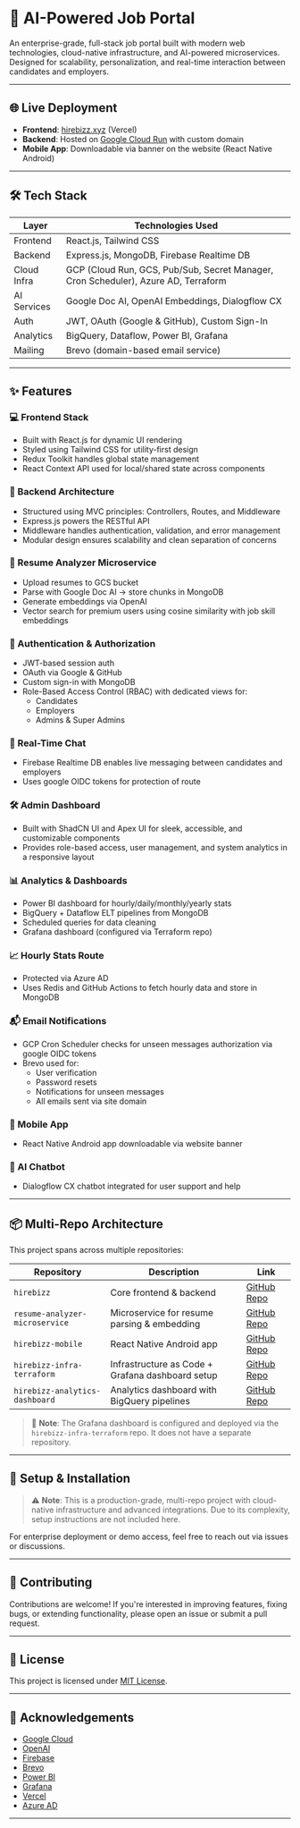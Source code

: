 # 💼 AI-Powered Job Portal

An enterprise-grade, full-stack job portal built with modern web technologies, cloud-native infrastructure, and AI-powered microservices. Designed for scalability, personalization, and real-time interaction between candidates and employers.

---

## 🌐 Live Deployment

- **Frontend**: [hirebizz.xyz](https://hirebizz.xyz) (Vercel)
- **Backend**: Hosted on [Google Cloud Run](https://cloud.google.com/run) with custom domain  
- **Mobile App**: Downloadable via banner on the website (React Native Android)

---

## 🛠️ Tech Stack

| Layer        | Technologies Used |
|--------------|-------------------|
| Frontend     | React.js, Tailwind CSS |
| Backend      | Express.js, MongoDB, Firebase Realtime DB |
| Cloud Infra  | GCP (Cloud Run, GCS, Pub/Sub, Secret Manager, Cron Scheduler), Azure AD, Terraform |
| AI Services  | Google Doc AI, OpenAI Embeddings, Dialogflow CX |
| Auth         | JWT, OAuth (Google & GitHub), Custom Sign-In |
| Analytics    | BigQuery, Dataflow, Power BI, Grafana |
| Mailing      | Brevo (domain-based email service) |

---

## ✨ Features

### 💻 Frontend Stack
- Built with React.js for dynamic UI rendering
- Styled using Tailwind CSS for utility-first design
- Redux Toolkit handles global state management
- React Context API used for local/shared state across components

### 🧠 Backend Architecture
- Structured using MVC principles: Controllers, Routes, and Middleware
- Express.js powers the RESTful API
- Middleware handles authentication, validation, and error management
- Modular design ensures scalability and clean separation of concerns

### 📄 Resume Analyzer Microservice
- Upload resumes to GCS bucket
- Parse with Google Doc AI → store chunks in MongoDB
- Generate embeddings via OpenAI
- Vector search for premium users using cosine similarity with job skill embeddings

### 🔐 Authentication & Authorization
- JWT-based session auth
- OAuth via Google & GitHub
- Custom sign-in with MongoDB
- Role-Based Access Control (RBAC) with dedicated views for:
  - Candidates  
  - Employers  
  - Admins & Super Admins

### 💬 Real-Time Chat
- Firebase Realtime DB enables live messaging between candidates and employers
- Uses google OIDC tokens for protection of route

### 🛠️ Admin Dashboard
- Built with ShadCN UI and Apex UI for sleek, accessible, and customizable components
- Provides role-based access, user management, and system analytics in a responsive layout

### 📊 Analytics & Dashboards
- Power BI dashboard for hourly/daily/monthly/yearly stats
- BigQuery + Dataflow ELT pipelines from MongoDB
- Scheduled queries for data cleaning
- Grafana dashboard (configured via Terraform repo)

### 📈 Hourly Stats Route
- Protected via Azure AD
- Uses Redis and GitHub Actions to fetch hourly data and store in MongoDB

### 📬 Email Notifications
- GCP Cron Scheduler checks for unseen messages authorization via google OIDC tokens
- Brevo used for:
  - User verification  
  - Password resets  
  - Notifications for unseen messages  
  - All emails sent via site domain

### 📱 Mobile App
- React Native Android app downloadable via website banner

### 🤖 AI Chatbot
- Dialogflow CX chatbot integrated for user support and help

---

## 📦 Multi-Repo Architecture

This project spans across multiple repositories:

| Repository | Description | Link |
|------------|-------------|------|
| `hirebizz` | Core frontend & backend | [GitHub Repo](https://github.com/akp2609/hirebizz) |
| `resume-analyzer-microservice` | Microservice for resume parsing & embedding | [GitHub Repo](https://github.com/akp2609/resume-analyzer-microservice) |
| `hirebizz-mobile` | React Native Android app | [GitHub Repo](https://github.com/akp2609/hirebizz-mobile) |
| `hirebizz-infra-terraform` | Infrastructure as Code + Grafana dashboard setup | [GitHub Repo](https://github.com/akp2609/hirebizz-infra-terraform) |
| `hirebizz-analytics-dashboard` | Analytics dashboard with BigQuery pipelines | [GitHub Repo](https://github.com/akp2609/hirebizz-analytics-dashboard) |

> 🧭 **Note**: The Grafana dashboard is configured and deployed via the `hirebizz-infra-terraform` repo. It does not have a separate repository.

---

## 🧰 Setup & Installation

> ⚠️ **Note**: This is a production-grade, multi-repo project with cloud-native infrastructure and advanced integrations. Due to its complexity, setup instructions are not included here.

For enterprise deployment or demo access, feel free to reach out via issues or discussions.

---

## 🤝 Contributing

Contributions are welcome! If you're interested in improving features, fixing bugs, or extending functionality, please open an issue or submit a pull request.

---

## 📄 License

This project is licensed under [MIT License](LICENSE).

---

## 📣 Acknowledgements

- [Google Cloud](https://cloud.google.com/)
- [OpenAI](https://openai.com/)
- [Firebase](https://firebase.google.com/)
- [Brevo](https://www.brevo.com/)
- [Power BI](https://powerbi.microsoft.com/)
- [Grafana](https://grafana.com/)
- [Vercel](https://vercel.com/)
- [Azure AD](https://learn.microsoft.com/en-us/azure/active-directory/)

---

